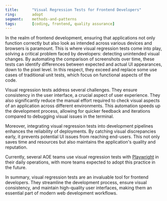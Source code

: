 ```yaml
---
title:      "Visual Regression Tests for Frontend Developers"
ring:       adopt
segment:    methods-and-patterns
tags:       [coding, frontend, quality assurance]
---
```


In the realm of frontend development, ensuring that applications not only function correctly but also look as intended across various devices and browsers is paramount. This is where visual regression tests come into play, solving a critical problem faced by developers: detecting unintended visual changes. By automating the comparison of screenshots over time, these tests can identify differences between expected and actual UI appearances, down to the pixel level. In this respect, they exceed and replace some use cases of traditional unit tests, which focus on functional aspects of the code.

Visual regression tests address several challenges. They ensure consistency in the user interface, a crucial aspect of user experience. They also significantly reduce the manual effort required to check visual aspects of an application across different environments. This automation speeds up the development process, allowing for quicker feedback and iterations compared to debugging visual issues in the terminal.

Moreover, integrating visual regression tests into development pipelines enhances the reliability of deployments. By catching visual discrepancies early, it prevents potential UI issues from reaching end-users. This not only saves time and resources but also maintains the application's quality and reputation.

Currently, several AOE teams use visual regression tests with [Playwright](/tools/playwright/) in their daily operations, with more teams expected to adopt this practice in the future.

In summary, visual regression tests are an invaluable tool for frontend developers. They streamline the development process, ensure visual consistency, and maintain high-quality user interfaces, making them an essential part of modern web development workflows.
